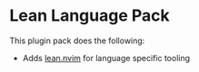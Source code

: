 # Lean Language Pack
This plugin pack does the following:

- Adds [lean.nvim](https://github.com/Julian/lean.nvim) for language specific tooling

<!-- vim: set ft=markdown: -->